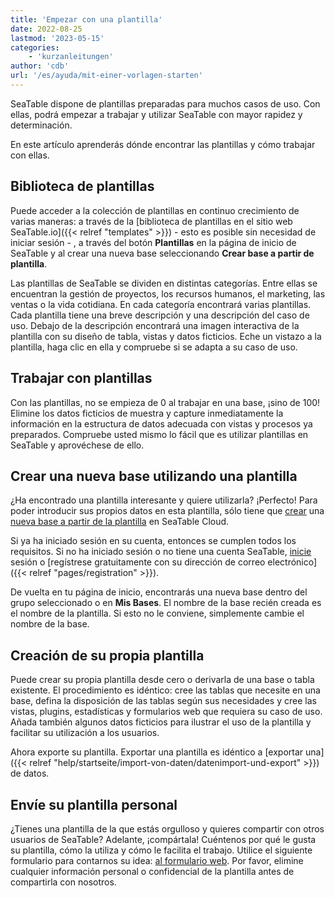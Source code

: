 ```yaml
---
title: 'Empezar con una plantilla'
date: 2022-08-25
lastmod: '2023-05-15'
categories:
    - 'kurzanleitungen'
author: 'cdb'
url: '/es/ayuda/mit-einer-vorlagen-starten'
---
```


SeaTable dispone de plantillas preparadas para muchos casos de uso. Con ellas, podrá empezar a trabajar y utilizar SeaTable con mayor rapidez y determinación.

En este artículo aprenderás dónde encontrar las plantillas y cómo trabajar con ellas.

## Biblioteca de plantillas

Puede acceder a la colección de plantillas en continuo crecimiento de varias maneras: a través de la [biblioteca de plantillas en el sitio web SeaTable.io]({{< relref "templates" >}}) - esto es posible sin necesidad de iniciar sesión - , a través del botón **Plantillas** en la página de inicio de SeaTable y al crear una nueva base seleccionando **Crear base a partir de plantilla**.

Las plantillas de SeaTable se dividen en distintas categorías. Entre ellas se encuentran la gestión de proyectos, los recursos humanos, el marketing, las ventas o la vida cotidiana. En cada categoría encontrará varias plantillas. Cada plantilla tiene una breve descripción y una descripción del caso de uso. Debajo de la descripción encontrará una imagen interactiva de la plantilla con su diseño de tabla, vistas y datos ficticios. Eche un vistazo a la plantilla, haga clic en ella y compruebe si se adapta a su caso de uso.

## Trabajar con plantillas

Con las plantillas, no se empieza de 0 al trabajar en una base, ¡sino de 100! Elimine los datos ficticios de muestra y capture inmediatamente la información en la estructura de datos adecuada con vistas y procesos ya preparados. Compruebe usted mismo lo fácil que es utilizar plantillas en SeaTable y aprovéchese de ello.

## Crear una nueva base utilizando una plantilla

¿Ha encontrado una plantilla interesante y quiere utilizarla? ¡Perfecto! Para poder introducir sus propios datos en esta plantilla, sólo tiene que [crear](https://seatable.io/es/docs/arbeiten-mit-bases/anlegen-einer-base-mithilfe-einer-vorlage/) una [nueva base a partir de la plantilla](https://seatable.io/es/docs/arbeiten-mit-bases/anlegen-einer-base-mithilfe-einer-vorlage/) en SeaTable Cloud.

Si ya ha iniciado sesión en su cuenta, entonces se cumplen todos los requisitos. Si no ha iniciado sesión o no tiene una cuenta SeaTable, [inicie](https://cloud.seatable.io/) sesión o [regístrese gratuitamente con su dirección de correo electrónico]({{< relref "pages/registration" >}}).

De vuelta en tu página de inicio, encontrarás una nueva base dentro del grupo seleccionado o en **Mis Bases**. El nombre de la base recién creada es el nombre de la plantilla. Si esto no le conviene, simplemente cambie el nombre de la base.

## Creación de su propia plantilla

Puede crear su propia plantilla desde cero o derivarla de una base o tabla existente. El procedimiento es idéntico: cree las tablas que necesite en una base, defina la disposición de las tablas según sus necesidades y cree las vistas, plugins, estadísticas y formularios web que requiera su caso de uso. Añada también algunos datos ficticios para ilustrar el uso de la plantilla y facilitar su utilización a los usuarios.

Ahora exporte su plantilla. Exportar una plantilla es idéntico a [exportar una]({{< relref "help/startseite/import-von-daten/datenimport-und-export" >}}) de datos.

## Envíe su plantilla personal

¿Tienes una plantilla de la que estás orgulloso y quieres compartir con otros usuarios de SeaTable? Adelante, ¡compártala! Cuéntenos por qué le gusta su plantilla, cómo la utiliza y cómo le facilita el trabajo. Utilice el siguiente formulario para contarnos su idea: [al formulario web](https://cloud.seatable.io/dtable/forms/e41b7a37-adca-48b9-9650-9399f410494f/). Por favor, elimine cualquier información personal o confidencial de la plantilla antes de compartirla con nosotros.

